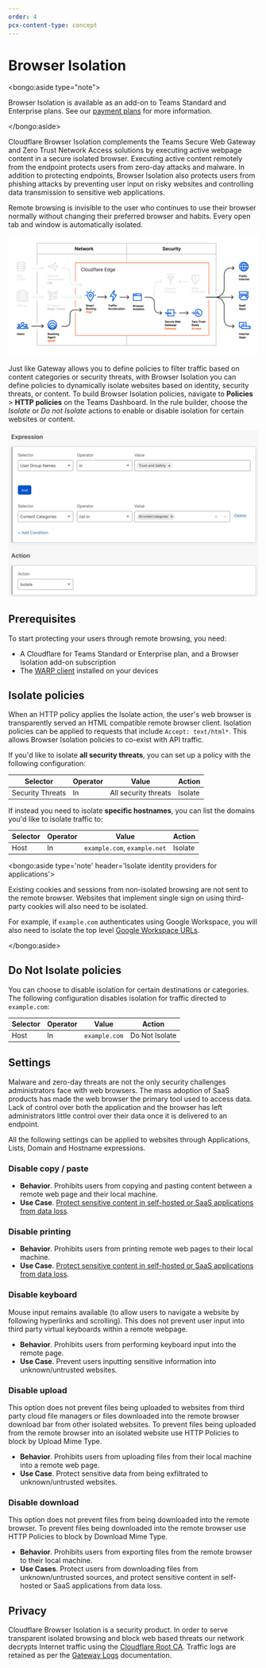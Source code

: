 ```yaml
---
order: 4
pcx-content-type: concept
---
```


# Browser Isolation

<bongo:aside type="note">

Browser Isolation is available as an add-on to Teams Standard and Enterprise plans. See our [payment plans](https://www.cloudflare.com/teams-pricing/) for more information.

</bongo:aside>

Cloudflare Browser Isolation complements the Teams Secure Web Gateway and Zero Trust Network Access solutions by executing active webpage content in a secure isolated browser. Executing active content remotely from the endpoint protects users from zero-day attacks and malware. In addition to protecting endpoints, Browser Isolation also protects users from phishing attacks by preventing user input on risky websites and controlling data transmission to sensitive web applications.

Remote browsing is invisible to the user who continues to use their browser normally without changing their preferred browser and habits. Every open tab and window is automatically isolated.

![Diagram of how Browser Isolation integrates with WARP and Gateway](../../static/documentation/rbi/cloudflare-one-browser-diagram-background.png)

Just like Gateway allows you to define policies to filter traffic based on content categories or security threats, with Browser Isolation you can define policies to dynamically isolate websites based on identity, security threats, or content. To build Browser Isolation policies, navigate to **Policies** > **HTTP policies** on the Teams Dashboard. In the rule builder, choose the _Isolate_ or _Do not Isolate_ actions to enable or disable isolation for certain websites or content.

![Browser isolation policy](../../static/documentation/policies/bi-policy.png)

## Prerequisites

To start protecting your users through remote browsing, you need:

- A Cloudflare for Teams Standard or Enterprise plan, and a Browser Isolation add-on subscription
- The [WARP client](/connections/connect-devices/warp) installed on your devices

## Isolate policies

When an HTTP policy applies the Isolate action, the user's web browser is transparently served an HTML compatible remote browser client. Isolation policies can be applied to requests that include `Accept: text/html*`. This allows Browser Isolation policies to co-exist with API traffic.

If you'd like to isolate **all security threats**, you can set up a policy with the following configuration:

| Selector         | Operator | Value                | Action  |
| ---------------- | -------- | -------------------- | ------- |
| Security Threats | In       | All security threats | Isolate |

If instead you need to isolate **specific hostnames**, you can list the domains you'd like to isolate traffic to:

| Selector | Operator | Value                        | Action  |
| -------- | -------- | ---------------------------- | ------- |
| Host     | In       | `example.com`, `example.net` | Isolate |

<bongo:aside type='note' header='Isolate identity providers for applications'>

Existing cookies and sessions from non-isolated browsing are not sent to the remote browser. Websites that implement single sign on using third-party cookies will also need to be isolated.

For example, if `example.com` authenticates using Google Workspace, you will also need to isolate the top level <a href="https://support.google.com/a/answer/9012184">Google Workspace URLs</a>.

</bongo:aside>

## Do Not Isolate policies

You can choose to disable isolation for certain destinations or categories. The following configuration disables isolation for traffic directed to `example.com`:

| Selector | Operator | Value         | Action         |
| -------- | -------- | ------------- | -------------- |
| Host     | In       | `example.com` | Do Not Isolate |

## Settings

Malware and zero-day threats are not the only security challenges administrators face with web browsers. The mass adoption of SaaS products has made the web browser the primary tool used to access data. Lack of control over both the application and the browser has left administrators little control over their data once it is delivered to an endpoint.

All the following settings can be applied to websites through Applications, Lists, Domain and Hostname expressions.

### Disable copy / paste

- **Behavior**. Prohibits users from copying and pasting content between a remote web page and their local machine.
- **Use Case**. [Protect sensitive content in self-hosted or SaaS applications from data loss](https://blog.cloudflare.com/data-protection-browser/).

### Disable printing

- **Behavior**. Prohibits users from printing remote web pages to their local machine.
- **Use Case**. [Protect sensitive content in self-hosted or SaaS applications from data loss](https://blog.cloudflare.com/data-protection-browser/).

### Disable keyboard

<Aside>
  Mouse input remains available (to allow users to navigate a website by following hyperlinks and
  scrolling). This does not prevent user input into third party virtual keyboards within a remote
  webpage.
</bongo:aside>

- **Behavior**. Prohibits users from performing keyboard input into the remote page.
- **Use Case**. Prevent users inputting sensitive information into unknown/untrusted websites.

### Disable upload

<Aside>
  This option does not prevent files being uploaded to websites from third party cloud file managers
  or files downloaded into the remote browser download bar from other isolated websites. To prevent
  files being uploaded from the remote browser into an isolated website use HTTP Policies to block
  by Upload Mime Type.
</bongo:aside>

- **Behavior**. Prohibits users from uploading files from their local machine into a remote web page.
- **Use Case**. Protect sensitive data from being exfiltrated to unknown/untrusted websites.

### Disable download

<Aside>
  This option does not prevent files from being downloaded into the remote browser. To prevent files
  being downloaded into the remote browser use HTTP Policies to block by Download Mime Type.
</bongo:aside>

- **Behavior**. Prohibits users from exporting files from the remote browser to their local machine.
- **Use Cases**. Protect users from downloading files from unknown/untrusted sources, and protect sensitive content in self-hosted or SaaS applications from data loss.

## Privacy

Cloudflare Browser Isolation is a security product. In order to serve transparent isolated browsing and block web based threats our network decrypts Internet traffic using the [Cloudflare Root CA](/connections/connect-devices/warp/install-cloudflare-cert). Traffic logs are retained as per the [Gateway Logs](/analytics/gateway) documentation.
